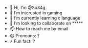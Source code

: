 - 👋 Hi, I’m @Su34g
- 👀 I’m interested in gaming 
- 🌱 I’m currently learning c language
- 💞️ I’m looking to collaborate on *****
- 📫 How to reach me by email
- 😄 Pronouns: ?
- ⚡ Fun fact: ?

<!---
Su34g/Su34g is a ✨ special ✨ repository because its `README.md` (this file) appears on your GitHub profile.
You can click the Preview link to take a look at your changes.
--->
